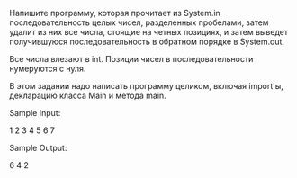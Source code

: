 

Напишите программу, которая прочитает из System.in последовательность целых чисел, разделенных пробелами, затем удалит из них все числа, стоящие на четных позициях, и затем выведет получившуюся последовательность в обратном порядке в System.out.

Все числа влезают в int. Позиции чисел в последовательности нумеруются с нуля.

В этом задании надо написать программу целиком, включая import'ы, декларацию класса Main и метода main.

Sample Input:

1 2 3 4 5 6 7

Sample Output:

6 4 2

